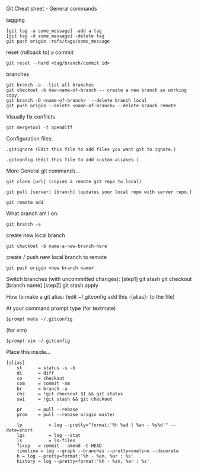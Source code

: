 Git Cheat sheet - General commands

tagging

    [git tag -a some_message] -add a tag
    [git tag -d some_message] -delete tag
    git push origin :refs/tags/some_message

reset (rollback to) a commit

    git reset --hard <tag/branch/commit id>


branches

    git branch -a --list all branches
    git checkout -b new-name-of-branch -- create a new branch as working copy.
    git branch -D <name-of-branch>  --delete branch local
    git push origin --delete <name-of-branch> --delete branch remote


Visually fix conflicts

    git mergetool -t opendiff




Configuration files:

    .gitignore (Edit this file to add files you want git to ignore.)

    .gitconfig (Edit this file to add custom aliases.)




More General git commands...

    git clone [url] (copies a remote git repo to local)

    git pull [server] [branch] (updates your local repo with server repo.)

    git remote add



What branch am I on:
    
    git branch -a


create new local branch
    
    git checkout -b name-a-new-branch-here


create / push new local branch to remote
    
    git push origin <new branch name>


Switch branches (with uncommitted changes):
    [step1]
    git stash
    git checkout [branch name]
    [step2]
    git stash apply


How to make a git alias:
(edit ~/.gitconfig  add this -[alias]- to the file)

At your command prompt type
(for textmate)
    
    $prompt mate ~/.gitconfig

(for vim)

    $prompt vim ~/.gitconfig

Place this inside...

    [alias]
    	st		= status -s -b
    	di		= diff
    	co		= checkout
    	com		= commit -am
    	br		= branch -a
    	chs 	= !git checkout $1 && git status
    	swi 	= !git stash && git checkout

    	pr 		= pull --rebase
    	prom 	= pull --rebase origin master	
    	
    	lp      	= log --pretty="format:'%h %ad | %an - %s%d'" --date=short
    	lgs     	= log --stat
    	ls      	= ls-files
    	fixup 	= commit --amend -C HEAD				
    	timeline = log --graph --branches --pretty=oneline --decorate
    	h = log --pretty=format:'%h - %an, %ar : %s'			
    	history = log --pretty=format:'%h - %an, %ar : %s'